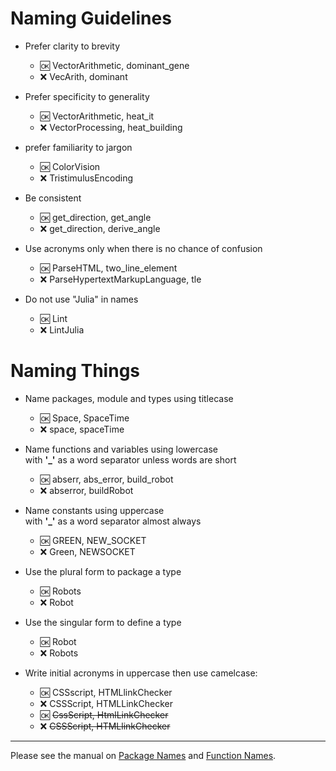 
# Naming Guidelines

- Prefer clarity to brevity  
  - :ok:  VectorArithmetic, dominant_gene
  - :x: VecArith, dominant

- Prefer specificity to generality  
  - :ok: VectorArithmetic, heat_it
  - :x:  VectorProcessing, heat_building
  
- prefer familiarity to jargon   
  - :ok:  ColorVision
  - :x:  TristimulusEncoding

- Be consistent
  - :ok:  get_direction, get_angle
  - :x: get_direction, derive_angle
  
- Use acronyms only when there is no chance of confusion
  - :ok:  ParseHTML, two_line_element
  - :x:  ParseHypertextMarkupLanguage, tle

- Do not use "Julia" in names
  - :ok: Lint
  - :x: LintJulia

# Naming Things

- Name packages, module and types using titlecase  
  - :ok: Space, SpaceTime
  - :x: space, spaceTime

- Name functions and variables using lowercase  
  with __'\_'__ as a word separator unless words are short
  - :ok: abserr, abs_error, build_robot
  - :x: abserror, buildRobot
  
- Name constants using uppercase  
  with __'\_'__ as a word separator almost always
  - :ok: GREEN, NEW_SOCKET
  - :x: Green, NEWSOCKET

- Use the plural form to package a type
  - :ok: Robots
  - :x:  Robot

- Use the singular form to define a type
  - :ok: Robot
  - :x:  Robots

- Write initial acronyms in uppercase then use camelcase:
  - :ok:  CSSscript, HTMLlinkChecker
  - :x:  CSSScript, HTMLLinkChecker
  - :ok:  ~~CssScript, HtmlLinkChecker~~
  - :x:  ~~CSSScript, HTMLlinkChecker~~

------  
    
Please see the manual on [Package Names](http://docs.julialang.org/en/latest/manual/packages/#guidelines-for-naming-a-package)
and [Function Names](http://docs.julialang.org/en/latest/manual/style-guide/#use-naming-conventions-consistent-with-julia-s-base).
